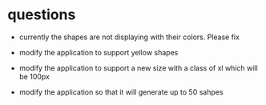 # questions

- currently the shapes are not displaying with their colors. Please fix

- modify the application to support yellow shapes 

- modify the application to support a new size with a class of xl which will be 100px

- modify the application so that it will generate up to 50 sahpes
